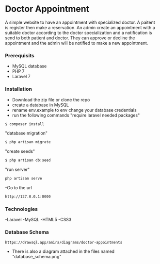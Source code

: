 # Doctor Appointment


 A simple website to have an appointment with specialized doctor. A paitent is register then make a reservation. An admin create an appointment with a suitable doctor according to the doctor specialization and a notification is send to both patient and doctor. They can approve or decline the appointment and the admin will be notified to make a new appointment. 

### Prerequisits
- MySQL database
- PHP 7
- Laravel 7

### Installation
- Download the zip file or clone the repo
- create a database in MySQL
- rename env.example to env change your database credentials
- run the following commands
"require laravel needed packages"
```sh
$ composer install
```
"database migration"
```sh
$ php artisan migrate
```
"create seeds"
```sh
$ php artisan db:seed
```
"run server"
```sh
php artisan serve
```
-Go to the url
```sh
http://127.0.0.1:8000
```


### Technologies
-Laravel
-MySQL
-HTML5
-CSS3

### Database Schema
```sh
https://drawsql.app/amira/diagrams/doctor-appointments
```
- There is also a diagram attached in the files named "database_schema.png"
